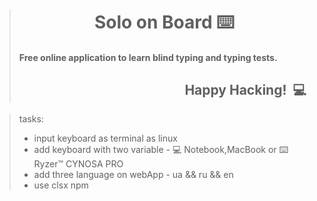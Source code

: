 > <h1 style="margin-top: 20px;" align="center">Solo on Board ⌨️ </h1> 
> <h4> Free online application to learn blind typing and typing tests.</h4>
> <h2 align="end">Happy Hacking! &nbsp;💻&nbsp;</h2>

>tasks:
> - input keyboard as terminal as linux
> - add keyboard with two variable - 💻 Notebook,MacBook  or ⌨️ Ryzer™ CYNOSA PRO 
> - add three language on webApp - ua && ru && en
> - use clsx npm
